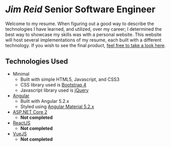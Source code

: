 # _Jim Reid_ Senior Software Engineer

Welcome to my resume. When figuring out a good way to describe the technologies I have learned, and utilized, over my career; I determined the best way to showcase my skills was with a personal website. This website will host several implementations of my resume, each built with a different technology. If you wish to see the final product, [feel free to take a look here](https://www.techreid.net/).

## Technologies Used

* Minimal
  * Built with simple HTML5, Javascript, and CSS3
  * CSS library used is [Bootstrap 4](https://getbootstrap.com/)
  * Javascript library used is [jQuery](https://jquery.com/)
* [Angular](https://angular.io/)
  * Built with Angular 5.2.x
  * Styled using [Angular Material 5.2.x](https://v5.material.angular.io/)
* [ASP.NET Core 2](https://docs.microsoft.com/en-us/aspnet/core/aspnetcore-2.0?view=aspnetcore-2.1)
  * **Not completed**
* [ReactJS](https://reactjs.org/)
  * **Not completed**
* [VueJS](https://vuejs.org/)
  * **Not completed**
